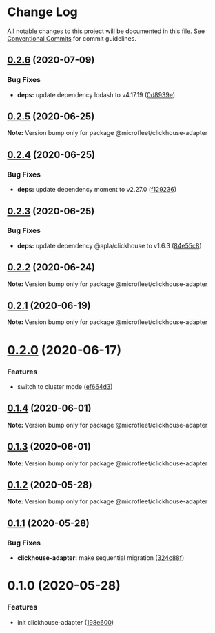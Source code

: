 # Change Log

All notable changes to this project will be documented in this file.
See [Conventional Commits](https://conventionalcommits.org) for commit guidelines.

## [0.2.6](https://github.com/microfleet/clickhouse-adapter/compare/@microfleet/clickhouse-adapter@0.2.5...@microfleet/clickhouse-adapter@0.2.6) (2020-07-09)


### Bug Fixes

* **deps:** update dependency lodash to v4.17.19 ([0d8939e](https://github.com/microfleet/clickhouse-adapter/commit/0d8939e4328eb851c9ae12f7749dc8e994527b4f))





## [0.2.5](https://github.com/microfleet/clickhouse-adapter/compare/@microfleet/clickhouse-adapter@0.2.4...@microfleet/clickhouse-adapter@0.2.5) (2020-06-25)

**Note:** Version bump only for package @microfleet/clickhouse-adapter





## [0.2.4](https://github.com/microfleet/clickhouse-adapter/compare/@microfleet/clickhouse-adapter@0.2.3...@microfleet/clickhouse-adapter@0.2.4) (2020-06-25)


### Bug Fixes

* **deps:** update dependency moment to v2.27.0 ([f129236](https://github.com/microfleet/clickhouse-adapter/commit/f12923666602f42b4105bac4194d3cc6507b956f))





## [0.2.3](https://github.com/microfleet/clickhouse-adapter/compare/@microfleet/clickhouse-adapter@0.2.2...@microfleet/clickhouse-adapter@0.2.3) (2020-06-25)


### Bug Fixes

* **deps:** update dependency @apla/clickhouse to v1.6.3 ([84e55c8](https://github.com/microfleet/clickhouse-adapter/commit/84e55c82841f62312b3c4e5221ffe2c44f778eb4))





## [0.2.2](https://github.com/microfleet/clickhouse-adapter/compare/@microfleet/clickhouse-adapter@0.2.1...@microfleet/clickhouse-adapter@0.2.2) (2020-06-24)

**Note:** Version bump only for package @microfleet/clickhouse-adapter





## [0.2.1](https://github.com/microfleet/clickhouse-adapter/compare/@microfleet/clickhouse-adapter@0.2.0...@microfleet/clickhouse-adapter@0.2.1) (2020-06-19)

**Note:** Version bump only for package @microfleet/clickhouse-adapter





# [0.2.0](https://github.com/microfleet/clickhouse-adapter/compare/@microfleet/clickhouse-adapter@0.1.4...@microfleet/clickhouse-adapter@0.2.0) (2020-06-17)


### Features

* switch to cluster mode ([ef664d3](https://github.com/microfleet/clickhouse-adapter/commit/ef664d37cf4e265ddafa59088e4bd5c3ec7e1905))





## [0.1.4](https://github.com/microfleet/clickhouse-adapter/compare/@microfleet/clickhouse-adapter@0.1.3...@microfleet/clickhouse-adapter@0.1.4) (2020-06-01)

**Note:** Version bump only for package @microfleet/clickhouse-adapter





## [0.1.3](https://github.com/microfleet/clickhouse-adapter/compare/@microfleet/clickhouse-adapter@0.1.2...@microfleet/clickhouse-adapter@0.1.3) (2020-06-01)

**Note:** Version bump only for package @microfleet/clickhouse-adapter





## [0.1.2](https://github.com/microfleet/clickhouse-adapter/compare/@microfleet/clickhouse-adapter@0.1.1...@microfleet/clickhouse-adapter@0.1.2) (2020-05-28)

**Note:** Version bump only for package @microfleet/clickhouse-adapter





## [0.1.1](https://github.com/microfleet/clickhouse-adapter/compare/@microfleet/clickhouse-adapter@0.1.0...@microfleet/clickhouse-adapter@0.1.1) (2020-05-28)


### Bug Fixes

* **clickhouse-adapter:** make sequential migration ([324c88f](https://github.com/microfleet/clickhouse-adapter/commit/324c88f0dacc2d6f5dd02e7e9a527142d8a32e50))





# 0.1.0 (2020-05-28)


### Features

* init clickhouse-adapter ([198e600](https://github.com/microfleet/clickhouse-adapter/commit/198e6004c21c14feef6015edc28e7f4ca53d6bc8))
